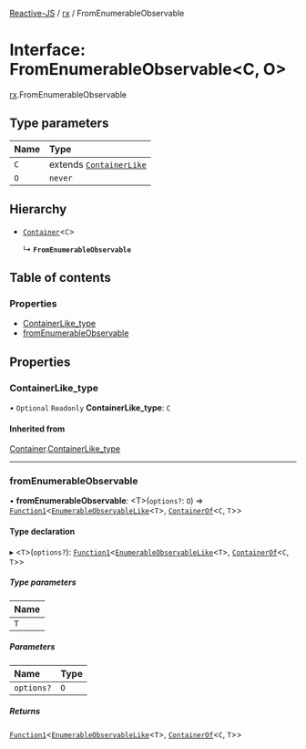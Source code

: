[Reactive-JS](../README.md) / [rx](../modules/rx.md) / FromEnumerableObservable

# Interface: FromEnumerableObservable<C, O\>

[rx](../modules/rx.md).FromEnumerableObservable

## Type parameters

| Name | Type |
| :------ | :------ |
| `C` | extends [`ContainerLike`](containers.ContainerLike.md) |
| `O` | `never` |

## Hierarchy

- [`Container`](containers.Container.md)<`C`\>

  ↳ **`FromEnumerableObservable`**

## Table of contents

### Properties

- [ContainerLike\_type](rx.FromEnumerableObservable.md#containerlike_type)
- [fromEnumerableObservable](rx.FromEnumerableObservable.md#fromenumerableobservable)

## Properties

### ContainerLike\_type

• `Optional` `Readonly` **ContainerLike\_type**: `C`

#### Inherited from

[Container](containers.Container.md).[ContainerLike_type](containers.Container.md#containerlike_type)

___

### fromEnumerableObservable

• **fromEnumerableObservable**: <T\>(`options?`: `O`) => [`Function1`](../modules/functions.md#function1)<[`EnumerableObservableLike`](rx.EnumerableObservableLike.md)<`T`\>, [`ContainerOf`](../modules/containers.md#containerof)<`C`, `T`\>\>

#### Type declaration

▸ <`T`\>(`options?`): [`Function1`](../modules/functions.md#function1)<[`EnumerableObservableLike`](rx.EnumerableObservableLike.md)<`T`\>, [`ContainerOf`](../modules/containers.md#containerof)<`C`, `T`\>\>

##### Type parameters

| Name |
| :------ |
| `T` |

##### Parameters

| Name | Type |
| :------ | :------ |
| `options?` | `O` |

##### Returns

[`Function1`](../modules/functions.md#function1)<[`EnumerableObservableLike`](rx.EnumerableObservableLike.md)<`T`\>, [`ContainerOf`](../modules/containers.md#containerof)<`C`, `T`\>\>
